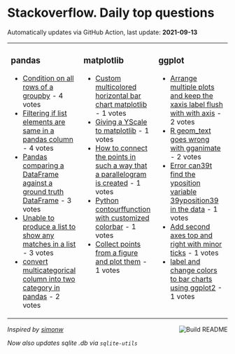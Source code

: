 # Stackoverflow. Daily top questions 

Automatically updates via GitHub Action, last update: **<!-- date starts -->2021-09-13<!-- date ends -->**


<table><tr><td valign="top" width="33%">

### pandas
<!-- pandas starts -->
* [Condition on all rows of a groupby](https://stackoverflow.com/questions/69161544/condition-on-all-rows-of-a-groupby) - 4 votes
* [Filtering if list elements are same in a pandas column](https://stackoverflow.com/questions/69162411/filtering-if-list-elements-are-same-in-a-pandas-column) - 4 votes
* [Pandas comparing a DataFrame against a ground truth DataFrame](https://stackoverflow.com/questions/69165490/pandas-comparing-a-dataframe-against-a-ground-truth-dataframe) - 3 votes
* [Unable to produce a list to show any matches in a list](https://stackoverflow.com/questions/69161967/unable-to-produce-a-list-to-show-any-matches-in-a-list) - 3 votes
* [convert multicategorical column into two category in pandas](https://stackoverflow.com/questions/69166951/convert-multi-categorical-column-into-two-category-in-pandas) - 2 votes
<!-- pandas ends -->
</td><td valign="top" width="34%">


### matplotlib
<!-- matplotlib starts -->
* [Custom multicolored horizontal bar chart matplotlib](https://stackoverflow.com/questions/69165744/custom-multi-colored-horizontal-bar-chart-matplotlib) - 1 votes
* [Giving a YScale to matplotlib](https://stackoverflow.com/questions/69164797/giving-a-y-scale-to-matplotlib) - 1 votes
* [How to connect the points in such a way that a parallelogram is created](https://stackoverflow.com/questions/69163515/how-to-connect-the-points-in-such-a-way-that-a-parallelogram-is-created) - 1 votes
* [Python contourffunction with customized colorbar](https://stackoverflow.com/questions/69167262/python-contourf-function-with-customized-colorbar) - 1 votes
* [Collect points from a figure and plot them](https://stackoverflow.com/questions/69162544/collect-points-from-a-figure-and-plot-them) - 1 votes
<!-- matplotlib ends -->
</td><td valign="top" width="34%">


### ggplot
<!-- ggplot2 starts -->
* [Arrange multiple plots and keep the xaxis label flush with with axis](https://stackoverflow.com/questions/69157853/arrange-multiple-plots-and-keep-the-x-axis-label-flush-with-with-axis) - 2 votes
* [R  geom_text goes wrong with gganimate](https://stackoverflow.com/questions/69156304/r-geom-text-goes-wrong-with-gganimate) - 2 votes
* [Error can39t find the yposition variable 39yposition39 in the data](https://stackoverflow.com/questions/69161379/error-cant-find-the-y-position-variable-y-position-in-the-data) - 1 votes
* [Add second axes top and right with minor ticks](https://stackoverflow.com/questions/69167607/add-second-axes-top-and-right-with-minor-ticks) - 1 votes
* [label and change colors to bar charts using ggplot2](https://stackoverflow.com/questions/69164211/label-and-change-colors-to-bar-charts-using-ggplot2) - 1 votes
<!-- ggplot2 ends -->
</td></tr></table>

<a href="https://github.com/hp0404/hp0404/actions"><img src="https://github.com/hp0404/hp0404/workflows/Build%20README/badge.svg" align="right" alt="Build README"></a> <p>*Inspired by  [simonw](https://github.com/simonw/simonw)*</p> <p> *Now also updates sqlite .db via `sqlite-utils`* </p>
